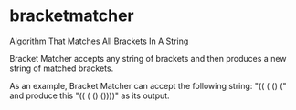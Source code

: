 # bracketmatcher
Algorithm That Matches All Brackets In A String


Bracket Matcher accepts any string of brackets and then produces a new string of matched brackets.

As an example, Bracket Matcher can accept the following string: "(( ( ()  (" and produce this "(( ( ()  ())))" as its output.
